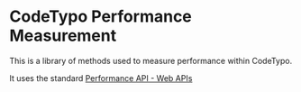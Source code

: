 # CodeTypo Performance Measurement

This is a library of methods used to measure performance within CodeTypo.

It uses the standard [Performance API - Web APIs](https://developer.mozilla.org/en-US/docs/Web/API/Performance_API)

